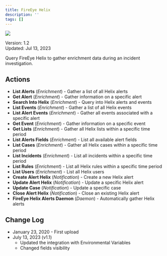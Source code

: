 ```yaml
---
title: FireEye Helix
description: ''
tags: []
---
```


![](/img/platform-services/automation-service/app-central/logos/fireeye-helix.png)

Version: 1.2  
Updated: Jul 13, 2023

Query FireEye Helix to gather enrichment data during an incident investigation.

## Actions

* **List Alerts** (*Enrichment*) - Gather a list of all Helix alerts
* **Get Alert** (*Enrichment*) - Gather information on a specific alert
* **Search Into Helix** (*Enrichment*) - Query into Helix alerts and events
* **List Events** (*Enrichment*) - Gather a list of all Helix events
* **List Alert Events** (*Enrichment*) - Gather all events associated with a specific alert
* **Get Event** (*Enrichment*) - Gather information on a specific event
* **Get Lists** (*Enrichment*) - Gather all Helix lists within a specific time period
* **List Alerts Fields** (*Enrichment*) - List all available alert fields
* **List Cases** (*Enrichment*) - Gather all Helix cases within a specific time period
* **List Incidents** (*Enrichment*) - List all incidents within a specific time period
* **List Rules** (*Enrichment*) - List all Helix rules within a specific time period
* **List Users** (*Enrichment*) - List all Helix users
* **Create Alert Helix** (*Notification*) - Create a new Helix alert
* **Update Alert Helix** (*Notification*) - Update a specific Helix alert
* **Update Case** (*Notification*) - Update a specific case
* **Close Alert Helix** (*Notification*) - Close an existing Helix alert
* **FireEye Helix Alerts Daemon** (*Daemon*) - Automatically gather Helix alerts

## Change Log

* January 23, 2020 - First upload
* July 13, 2023 (v1.1)
	+ Updated the integration with Environmental Variables
	+ Changed fields visibility
